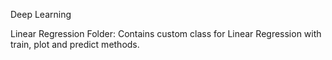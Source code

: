 Deep Learning


Linear Regression Folder:
Contains custom class for Linear Regression with train, plot and predict methods.
